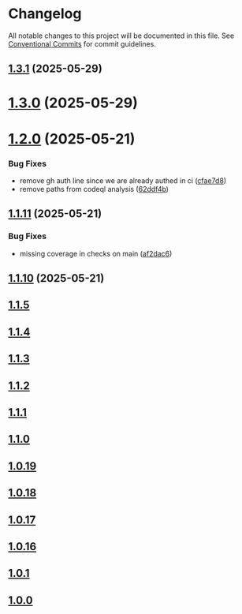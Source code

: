 # Changelog

All notable changes to this project will be documented in this file. See
[Conventional Commits](https://conventionalcommits.org) for commit guidelines.

## [1.3.1](https://github.com/appwarden/middleware/compare/@appwarden/middleware@1.3.0...@appwarden/middleware@1.3.1) (2025-05-29)

# [1.3.0](https://github.com/appwarden/middleware/compare/@appwarden/middleware@1.2.25...@appwarden/middleware@1.3.0) (2025-05-29)

# [1.2.0](https://github.com/appwarden/middleware/compare/@appwarden/middleware@1.1.11...@appwarden/middleware@1.2.0) (2025-05-21)


### Bug Fixes

* remove gh auth line since we are already authed in ci ([cfae7d8](https://github.com/appwarden/middleware/commit/cfae7d8b57a9007e03b07ad3e4a5bfc0e2de66f9))
* remove paths from codeql analysis ([62ddf4b](https://github.com/appwarden/middleware/commit/62ddf4b8a559145625ca9a7b9683fca779ad6a00))

## [1.1.11](https://github.com/appwarden/middleware/compare/@appwarden/middleware@1.1.10...@appwarden/middleware@1.1.11) (2025-05-21)


### Bug Fixes

* missing coverage in checks on main ([af2dac6](https://github.com/appwarden/middleware/commit/af2dac651e2b4719e27e9ced3538d6db9d754c9d))

## [1.1.10](https://github.com/appwarden/middleware/compare/@appwarden/middleware@1.1.9...@appwarden/middleware@1.1.10) (2025-05-21)

## [1.1.5](https://github.com/appwarden/middleware/compare/@appwarden/middleware@1.1.5...main)

## [1.1.4](https://github.com/appwarden/middleware/compare/@appwarden/middleware@1.1.4...main)

## [1.1.3](https://github.com/appwarden/middleware/compare/@appwarden/middleware@1.1.3...main)

## [1.1.2](https://github.com/appwarden/middleware/compare/@appwarden/middleware@1.1.2...main)

## [1.1.1](https://github.com/appwarden/middleware/compare/@appwarden/middleware@1.1.1...main)

## [1.1.0](https://github.com/appwarden/middleware/compare/@appwarden/middleware@1.1.0...main)

## [1.0.19](https://github.com/appwarden/middleware/compare/@appwarden/middleware@1.0.19...main)

## [1.0.18](https://github.com/appwarden/middleware/compare/@appwarden/middleware@1.0.18...main)

## [1.0.17](https://github.com/appwarden/middleware/compare/@appwarden/middleware@1.0.17...main)

## [1.0.16](https://github.com/appwarden/middleware/compare/@appwarden/middleware@1.0.16...main)

## [1.0.1](https://github.com/appwarden/middleware/compare/@appwarden/middleware@1.0.1...main)

## [1.0.0](https://github.com/appwarden/middleware/compare/@appwarden/middleware@1.0.0...main)
